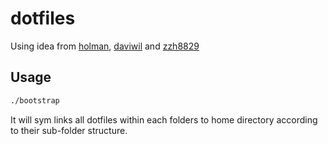 # dotfiles

Using idea from [holman](https://github.com/holman/dotfiles), [daviwil](https://github.com/daviwil/dotfiles/tree/master) and [zzh8829](https://github.com/zzh8829/dotfiles)

## Usage

```sh
./bootstrap
```

It will sym links all dotfiles within each folders to home directory according to their sub-folder structure.